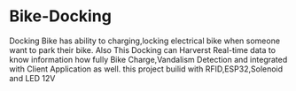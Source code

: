 # Bike-Docking
Docking Bike has ability to charging,locking electrical bike when someone want to park their bike. Also This Docking can Harverst Real-time data to know information how fully Bike 
Charge,Vandalism Detection  and integrated with Client Application as well. this project builid with RFID,ESP32,Solenoid and LED 12V
